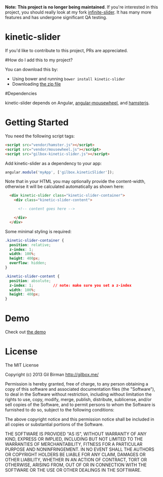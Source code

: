 **Note:** **This project is no longer being maintained**. If you're interested in this project, you should really look at my fork  [infinite-slider](https://github.com/gilbox/infinite-slider). It has many more features and has undergone significant QA testing.

kinetic-slider
==============

If you'd like to contribute to this project, PRs are appreciated.

#How do I add this to my project?

You can download this by:

* Using bower and running `bower install kinetic-slider`
* Downloading [the zip file](https://github.com/gilbox/kinetic-slider/archive/master.zip)


#Dependencies

kinetic-slider depends on Angular, [angular-mousewheel](https://github.com/monospaced/angular-mousewheel), and [hamsterjs](https://github.com/monospaced/hamster.js).


# Getting Started

You need the following script tags:

````html
<script src="vendor/hamster.js"></script>
<script src="vendor/mousewheel.js"></script>
<script src="gilbox-kinetic-slider.js"></script>
````

Add kinetic-slider as a dependency to your app:

````javascript
angular.module('myApp', ['gilbox.kineticSlider']);
````

Note that in your HTML you may optionally provide the content-width,
otherwise it will be calculated automatically as shown here:

````html
  <div kinetic-slider class="kinetic-slider-container">
    <div class="kinetic-slider-content">

      <!-- content goes here -->

    </div>
  </div>
````

Some minimal styling is required:

````css
.kinetic-slider-container {
  position: relative;
  z-index: 1;
  width: 100%;
  height: 400px;
  overflow: hidden;
}

.kinetic-slider-content {
  position: absolute;
  z-index: 1;         // note: make sure you set a z-index
  width: 100%;
  height: 400px;
}
````

# Demo

Check out [the demo](http://gilbox.github.io/kinetic-slider/)

# License

The MIT License

Copyright (c) 2013 Gil Birman http://gilbox.me/

Permission is hereby granted, free of charge, to any person obtaining a copy of this software and associated documentation files (the "Software"), to deal in the Software without restriction, including without limitation the rights to use, copy, modify, merge, publish, distribute, sublicense, and/or sell copies of the Software, and to permit persons to whom the Software is furnished to do so, subject to the following conditions:

The above copyright notice and this permission notice shall be included in all copies or substantial portions of the Software.

THE SOFTWARE IS PROVIDED "AS IS", WITHOUT WARRANTY OF ANY KIND, EXPRESS OR IMPLIED, INCLUDING BUT NOT LIMITED TO THE WARRANTIES OF MERCHANTABILITY, FITNESS FOR A PARTICULAR PURPOSE AND NONINFRINGEMENT. IN NO EVENT SHALL THE AUTHORS OR COPYRIGHT HOLDERS BE LIABLE FOR ANY CLAIM, DAMAGES OR OTHER LIABILITY, WHETHER IN AN ACTION OF CONTRACT, TORT OR OTHERWISE, ARISING FROM, OUT OF OR IN CONNECTION WITH THE SOFTWARE OR THE USE OR OTHER DEALINGS IN THE SOFTWARE.
